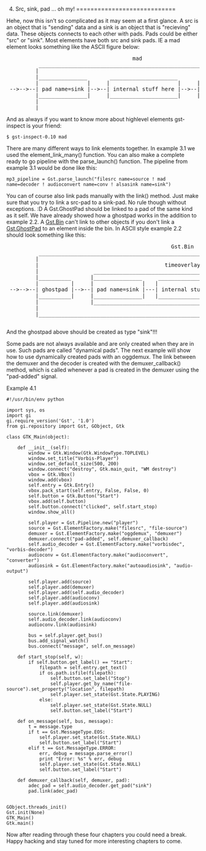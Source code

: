 4. Src, sink, pad ... oh my!
============================

Hehe, now this isn't so complicated as it may seem at a first glance. A src is an object that is "sending" data and a sink is an object that is "recieving" data. These objects connects to each other with pads. Pads could be either "src" or "sink". Most elements have both src and sink pads. IE a mad element looks something like the ASCII figure below:


<pre>
                                       mad
          ________________________________________________________________
         |                                                                |
         |_______________       _____________________       ______________|
         |               |     |                     |     |              |
 -->-->--| pad name=sink |-->--| internal stuff here |-->--| pad name=src |-->-->--
         |_______________|     |_____________________|     |______________|
         |                                                                |
         |________________________________________________________________|
</pre>

And as always if you want to know more about highlevel elements gst-inspect is your friend:

    $ gst-inspect-0.10 mad

There are many different ways to link elements together. In example 3.1 we used the element_link_many() function. You can also make a complete ready to go pipeline with the parse_launch() function. The pipeline from example 3.1 would be done like this:

    mp3_pipeline = Gst.parse_launch("filesrc name=source ! mad name=decoder ! audioconvert name=conv ! alsasink name=sink")

You can of course also link pads manually with the link() method. Just make sure that you try to link a src-pad to a sink-pad. No rule though without exceptions. :D A Gst.GhostPad should be linked to a pad of the same kind as it self. We have already showed how a ghostpad works in the addition to example 2.2. A [Gst.Bin](http://gstreamer.freedesktop.org/data/doc/gstreamer/head/gstreamer/html/GstBin.html) can't link to other objects if you don't link a [Gst.GhostPad](http://gstreamer.freedesktop.org/data/doc/gstreamer/head/gstreamer/html/GstGhostPad.html) to an element inside the bin. In ASCII style example 2.2 should look something like this:


<pre>
                                                   Gst.Bin
          _______________________________________________________________________________/\ 
         |                                                                                 \/
         |                                       timeoverlay
         |                 ____________________________________________________________
         |__________      |_______________     _____________________     ______________|
         |          |     |               |   |                     |   |              |
 -->-->--| ghostpad |-->--| pad name=sink |---| internal stuff here |---| pad name=src |-->--
         |__________|     |_______________|   |_____________________|   |______________|
         |                |____________________________________________________________|
         |
         |_______________________________________________________________________________/\
                                                                                           \/
</pre>

And the ghostpad above should be created as type "sink"!!!

Some pads are not always available and are only created when they are in use. Such pads are called "dynamical pads". The next example will show how to use dynamically created pads with an oggdemux. The link between the demuxer and the decoder is created with the demuxer_callback() method, which is called whenever a pad is created in the demuxer using the "pad-added" signal.

Example 4.1


    #!/usr/bin/env python
    
    import sys, os
    import gi
    gi.require_version('Gst', '1.0')
    from gi.repository import Gst, GObject, Gtk
    
    class GTK_Main(object):
        
        def __init__(self):
            window = Gtk.Window(Gtk.WindowType.TOPLEVEL)
            window.set_title("Vorbis-Player")
            window.set_default_size(500, 200)
            window.connect("destroy", Gtk.main_quit, "WM destroy")
            vbox = Gtk.VBox()
            window.add(vbox)
            self.entry = Gtk.Entry()
            vbox.pack_start(self.entry, False, False, 0)
            self.button = Gtk.Button("Start")
            vbox.add(self.button)
            self.button.connect("clicked", self.start_stop)
            window.show_all()
            
            self.player = Gst.Pipeline.new("player")
            source = Gst.ElementFactory.make("filesrc", "file-source")
            demuxer = Gst.ElementFactory.make("oggdemux", "demuxer")
            demuxer.connect("pad-added", self.demuxer_callback)
            self.audio_decoder = Gst.ElementFactory.make("vorbisdec", "vorbis-decoder")
            audioconv = Gst.ElementFactory.make("audioconvert", "converter")
            audiosink = Gst.ElementFactory.make("autoaudiosink", "audio-output")
            
            self.player.add(source)
            self.player.add(demuxer)
            self.player.add(self.audio_decoder)
            self.player.add(audioconv)
            self.player.add(audiosink)
    
            source.link(demuxer)
            self.audio_decoder.link(audioconv)
            audioconv.link(audiosink)
            
            bus = self.player.get_bus()
            bus.add_signal_watch()
            bus.connect("message", self.on_message)
    
        def start_stop(self, w):
            if self.button.get_label() == "Start":
                filepath = self.entry.get_text()
                if os.path.isfile(filepath):
                    self.button.set_label("Stop")
                    self.player.get_by_name("file-source").set_property("location", filepath)
                    self.player.set_state(Gst.State.PLAYING)
                else:
                    self.player.set_state(Gst.State.NULL)
                    self.button.set_label("Start")
    
        def on_message(self, bus, message):
            t = message.type
            if t == Gst.MessageType.EOS:
                self.player.set_state(Gst.State.NULL)
                self.button.set_label("Start")
            elif t == Gst.MessageType.ERROR:
                err, debug = message.parse_error()
                print "Error: %s" % err, debug
                self.player.set_state(Gst.State.NULL)
                self.button.set_label("Start")
        
        def demuxer_callback(self, demuxer, pad):
            adec_pad = self.audio_decoder.get_pad("sink")
            pad.link(adec_pad)
    
    
    GObject.threads_init()
    Gst.init(None)        
    GTK_Main()
    Gtk.main()



Now after reading through these four chapters you could need a break. Happy hacking and stay tuned for more interesting chapters to come.

